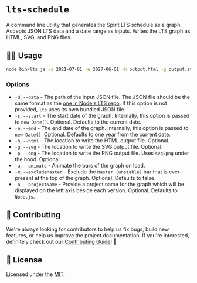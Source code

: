 # `lts-schedule`

A command line utility that generates the Spirit LTS schedule as a graph.
Accepts JSON LTS data and a date range as inputs.
Writes the LTS graph as HTML, SVG, and PNG files.

## 👨‍💻 Usage

```bash
node bin/lts.js -s 2021-07-01 -e 2027-06-01 -h output.html -g output.svg -p output.png
```

### Options

- `-d`, `--data` - The path of the input JSON file. The JSON file should be the same format as the [one in Node's LTS repo][node-lts-repo]. If this option is not provided, `lts` uses its own bundled JSON file.
- `-s`, `--start` - The start date of the graph. Internally, this option is passed to `new Date()`. Optional. Defaults to the current date.
- `-e`, `--end` - The end date of the graph. Internally, this option is passed to `new Date()`. Optional. Defaults to one year from the current date.
- `-h`, `--html` - The location to write the HTML output file. Optional.
- `-g`, `--svg` - The location to write the SVG output file. Optional.
- `-p`, `--png` - The location to write the PNG output file. Uses `svg2png` under the hood. Optional.
- `-a`, `--animate` - Animate the bars of the graph on load.
- `-m`, `--excludeMaster` - Exclude the `Master (unstable)` bar that is ever-present at the top of the graph. Optional. Defaults to false.
- `-n`, `--projectName` - Provide a project name for the graph which will be displayed on the left axis beside each version. Optional. Defaults to `Node.js`.

## 🙌 Contributing

We're always looking for contributors to help us fix bugs, build new features,
or help us improve the project documentation. If you're interested, definitely
check out our [Contributing Guide][contributing]! 👀

## 📝 License

Licensed under the [MIT][license].

[contributing]: https://github.com/lmc-eu/spirit-design-system/blob/main/CONTRIBUTING.md
[node-lts-repo]: https://github.com/nodejs/LTS/blob/master/schedule.json
[license]: https://github.com/lmc-eu/spirit-design-system/blob/main/LICENSE.md
